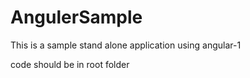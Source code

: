 # AngulerSample
This is a sample stand alone application using angular-1

code should be in root folder
